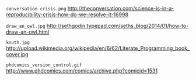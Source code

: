 `conversation-crisis.png`
http://theconversation.com/science-is-in-a-reproducibility-crisis-how-do-we-resolve-it-16998

`draw_an_owl.jpg`
http://sethgodin.typepad.com/seths_blog/2014/01/how-to-draw-an-owl.html

`knuth.jpg`
http://upload.wikimedia.org/wikipedia/en/6/62/Literate_Programming_book_cover.jpg

`phdcomics_version_control.gif`
http://www.phdcomics.com/comics/archive.php?comicid=1531
